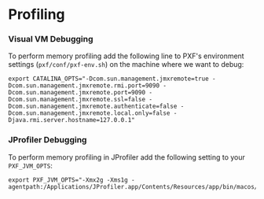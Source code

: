 # Profiling

### Visual VM Debugging

To perform memory profiling add the following line to PXF's environment settings (`pxf/conf/pxf-env.sh`) on the machine where we want to debug:

```
export CATALINA_OPTS="-Dcom.sun.management.jmxremote=true -Dcom.sun.management.jmxremote.rmi.port=9090 -Dcom.sun.management.jmxremote.port=9090 -Dcom.sun.management.jmxremote.ssl=false -Dcom.sun.management.jmxremote.authenticate=false -Dcom.sun.management.jmxremote.local.only=false -Djava.rmi.server.hostname=127.0.0.1"
```

### JProfiler Debugging

To perform memory profiling in JProfiler add the following setting to your `PXF_JVM_OPTS`:

```
export PXF_JVM_OPTS="-Xmx2g -Xms1g -agentpath:/Applications/JProfiler.app/Contents/Resources/app/bin/macos/libjprofilerti.jnilib=port=8849"
```
